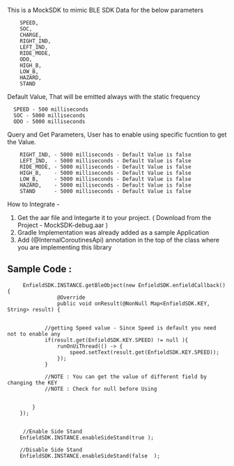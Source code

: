 

This is a MockSDK to mimic BLE SDK Data for the below parameters 

        SPEED,
        SOC,
        CHARGE,
        RIGHT_IND,
        LEFT_IND,
        RIDE_MODE,
        ODO,
        HIGH_B,
        LOW_B,
        HAZARD,
        STAND


  Default Value, That will be emitted always with the static frequency 

      SPEED - 500 milliseconds 
      SOC - 5000 milliseconds 
      ODO - 5000 milliseconds 

  Query and Get Parameters, User has to enable using specific fucntion to get the Value. 

        RIGHT_IND, - 5000 milliseconds - Default Value is false 
        LEFT_IND,  - 5000 milliseconds - Default Value is false 
        RIDE_MODE, - 5000 milliseconds - Default Value is false 
        HIGH_B,    - 5000 milliseconds - Default Value is false 
        LOW_B,     - 5000 milliseconds - Default Value is false 
        HAZARD,    - 5000 milliseconds - Default Value is false 
        STAND      - 5000 milliseconds - Default Value is false 


How to Integrate -  

1) Get the aar file and Integarte it to your project. ( Download from the Project - MockSDK-debug.aar ) 
2) Gradle Implementation was already added as a sample Application
3) Add (@InternalCoroutinesApi) annotation in the top of the class where you are implementing this library


Sample Code : 
----------------


         EnfieldSDK.INSTANCE.getBleObject(new EnfieldSDK.enfieldCallback() {
                    @Override
                    public void onResult(@NonNull Map<EnfieldSDK.KEY, String> result) {


                //getting Speed value - Since Speed is default you need not to enable any
                if(result.get(EnfieldSDK.KEY.SPEED) != null ){
                    runOnUiThread(() -> {
                        speed.setText(result.get(EnfieldSDK.KEY.SPEED));
                    });
                }

                //NOTE : You can get the value of different field by changing the KEY 
                //NOTE : Check for null before Using 


            }
        });


         //Enable Side Stand 
        EnfieldSDK.INSTANCE.enableSideStand(true );
        
        //Disable Side Stand 
        EnfieldSDK.INSTANCE.enableSideStand(false  );





